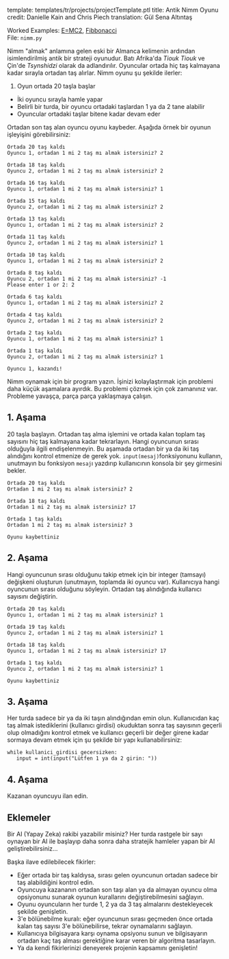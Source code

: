 template: templates/tr/projects/projectTemplate.ptl
title: Antik Nimm Oyunu
credit: Danielle Kain and Chris Piech
translation: Gül Sena Altıntaş

Worked Examples:
<a href="{{pathToRoot}}tr/projects/emc2.html">E=MC2</a>,
<a href="{{pathToRoot}}tr/projects/fibb.html">Fibbonacci</a>
<br/>
File: `nimm.py`

Nimm "almak" anlamına gelen eski bir Almanca kelimenin ardından isimlendirilmiş antik bir strateji oyunudur. Batı Afrika'da _Tiouk Tiouk_ ve Çin'de _Tsynshidzi_ olarak da adlandırılır. Oyuncular ortada hiç taş kalmayana kadar sırayla ortadan taş alırlar. Nimm oyunu şu şekilde ilerler:

1. Oyun ortada 20 taşla başlar

- İki oyuncu sırayla hamle yapar
- Belirli bir turda, bir oyuncu ortadaki taşlardan 1 ya da 2 tane alabilir
- Oyuncular ortadaki taşlar bitene kadar devam eder

Ortadan son taş alan oyuncu oyunu kaybeder. Aşağıda örnek bir oyunun işleyişini görebilirsiniz:

```
Ortada 20 taş kaldı
Oyuncu 1, ortadan 1 mi 2 taş mı almak istersiniz? 2

Ortada 18 taş kaldı
Oyuncu 2, ortadan 1 mi 2 taş mı almak istersiniz? 2

Ortada 16 taş kaldı
Oyuncu 1, ortadan 1 mi 2 taş mı almak istersiniz? 1

Ortada 15 taş kaldı
Oyuncu 2, ortadan 1 mi 2 taş mı almak istersiniz? 2

Ortada 13 taş kaldı
Oyuncu 1, ortadan 1 mi 2 taş mı almak istersiniz? 2

Ortada 11 taş kaldı
Oyuncu 2, ortadan 1 mi 2 taş mı almak istersiniz? 1

Ortada 10 taş kaldı
Oyuncu 1, ortadan 1 mi 2 taş mı almak istersiniz? 2

Ortada 8 taş kaldı
Oyuncu 2, ortadan 1 mi 2 taş mı almak istersiniz? -1
Please enter 1 or 2: 2

Ortada 6 taş kaldı
Oyuncu 1, ortadan 1 mi 2 taş mı almak istersiniz? 2

Ortada 4 taş kaldı
Oyuncu 2, ortadan 1 mi 2 taş mı almak istersiniz? 2

Ortada 2 taş kaldı
Oyuncu 1, ortadan 1 mi 2 taş mı almak istersiniz? 1

Ortada 1 taş kaldı
Oyuncu 2, ortadan 1 mi 2 taş mı almak istersiniz? 1

Oyuncu 1, kazandı!
```

Nimm oynamak için bir program yazın. İşinizi kolaylaştırmak için problemi daha küçük aşamalara ayırdık. Bu problemi çözmek için çok zamanınız var. Probleme yavaşça, parça parça yaklaşmaya çalışın.

## <span>1.</span> Aşama

20 taşla başlayın. Ortadan taş alma işlemini ve ortada kalan toplam taş sayısını hiç taş kalmayana kadar tekrarlayın. Hangi oyuncunun sırası olduğuyla ilgili endişelenmeyin. Bu aşamada ortadan bir ya da iki taş alındığını kontrol etmenize de gerek yok. `input(mesaj)`fonksiyonunu kullanın, unutmayın bu fonksiyon `mesaj`ı yazdırıp kullanıcının konsola bir şey girmesini bekler.

```
Ortada 20 taş kaldı
Ortadan 1 mi 2 taş mı almak istersiniz? 2

Ortada 18 taş kaldı
Ortadan 1 mi 2 taş mı almak istersiniz? 17

Ortada 1 taş kaldı
Ortadan 1 mi 2 taş mı almak istersiniz? 3

Oyunu kaybettiniz
```

## <span>2.</span> Aşama
Hangi oyuncunun sırası olduğunu takip etmek için bir integer (tamsayı) değişkeni oluşturun (unutmayın, toplamda iki oyuncu var). Kullanıcıya hangi oyuncunun sırası olduğunu söyleyin. Ortadan taş alındığında kullanıcı sayısını değiştirin.

```
Ortada 20 taş kaldı
Oyuncu 1, ortadan 1 mi 2 taş mı almak istersiniz? 1

Ortada 19 taş kaldı
Oyuncu 2, ortadan 1 mi 2 taş mı almak istersiniz? 1

Ortada 18 taş kaldı
Oyuncu 1, ortadan 1 mi 2 taş mı almak istersiniz? 17

Ortada 1 taş kaldı
Oyuncu 2, ortadan 1 mi 2 taş mı almak istersiniz? 1

Oyunu kaybettiniz
```

## <span>3.</span> Aşama
Her turda sadece bir ya da iki taşın alındığından emin olun. Kullanıcıdan kaç taş almak istediklerini (kullanıcı girdisi) okuduktan sonra taş sayısının geçerli olup olmadığını kontrol etmek ve kullanıcı geçerli bir değer girene kadar sormaya devam etmek için şu şekilde bir yapı kullanabilirsiniz:

```
while kullanici_girdisi gecersizken:
   input = int(input("Lütfen 1 ya da 2 girin: "))
```

## <span>4.</span> Aşama
Kazanan oyuncuyu ilan edin.

## Eklemeler

Bir AI (Yapay Zeka) rakibi yazabilir misiniz? Her turda rastgele bir sayı oynayan bir AI ile başlayıp daha sonra daha stratejik hamleler yapan bir AI geliştirebilirsiniz...

Başka ilave edilebilecek fikirler:

- Eğer ortada bir taş kaldıysa, sırası gelen oyuncunun ortadan sadece bir taş alabildiğini kontrol edin.
- Oyuncuya kazananın ortadan son taşı alan ya da almayan oyuncu olma opsiyonunu sunarak oyunun kurallarını değiştirebilmesini sağlayın.
- Oyunu oyuncuların her turde 1, 2 ya da 3 taş almalarını destekleyecek şekilde genişletin.
- 3'e bölünebilme kuralı: eğer oyuncunun sırası geçmeden önce ortada kalan taş sayısı 3'e bölünebilirse, tekrar oynamalarını sağlayın.
- Kullanıcıya bilgisayara karşı oynama opsiyonu sunun ve bilgisayarın ortadan kaç taş alması gerektiğine karar veren bir algoritma tasarlayın.
- Ya da kendi fikirlerinizi deneyerek projenin kapsamını genişletin!
